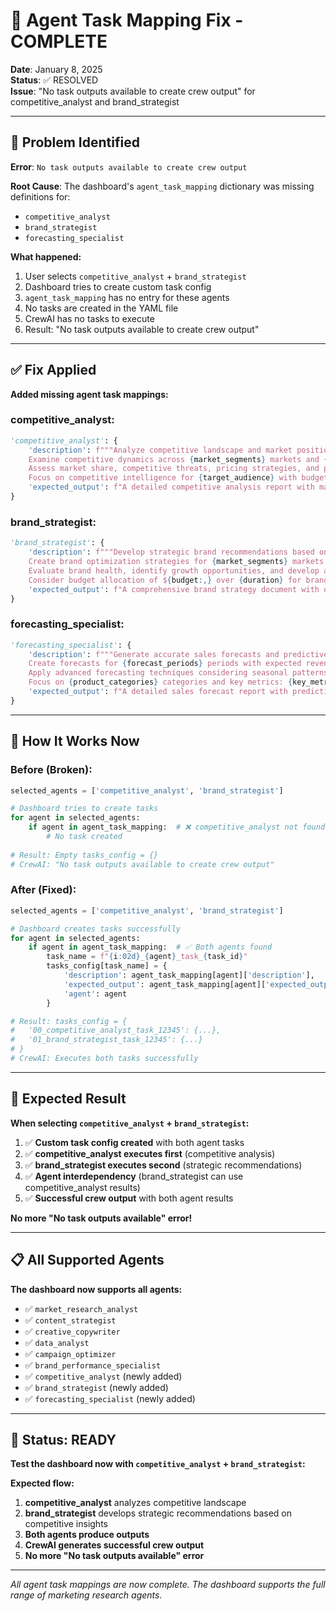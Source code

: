 # 🔧 Agent Task Mapping Fix - COMPLETE

**Date**: January 8, 2025  
**Status**: ✅ RESOLVED  
**Issue**: "No task outputs available to create crew output" for competitive_analyst and brand_strategist

---

## 🐛 **Problem Identified**

**Error**: `No task outputs available to create crew output`

**Root Cause**: The dashboard's `agent_task_mapping` dictionary was missing definitions for:
- `competitive_analyst`
- `brand_strategist` 
- `forecasting_specialist`

**What happened:**
1. User selects `competitive_analyst` + `brand_strategist`
2. Dashboard tries to create custom task config
3. `agent_task_mapping` has no entry for these agents
4. No tasks are created in the YAML file
5. CrewAI has no tasks to execute
6. Result: "No task outputs available to create crew output"

---

## ✅ **Fix Applied**

**Added missing agent task mappings:**

### **competitive_analyst:**
```python
'competitive_analyst': {
    'description': f"""Analyze competitive landscape and market positioning for {brands} in the {analysis_focus}.
    Examine competitive dynamics across {market_segments} markets and {product_categories} categories.
    Assess market share, competitive threats, pricing strategies, and positioning opportunities.
    Focus on competitive intelligence for {target_audience} with budget considerations of ${budget:,}.""",
    'expected_output': f"A detailed competitive analysis report with market positioning insights, competitive landscape mapping, threat assessment, and strategic recommendations for competitive advantage."
}
```

### **brand_strategist:**
```python
'brand_strategist': {
    'description': f"""Develop strategic brand recommendations based on competitive analysis and market insights for {brands}.
    Create brand optimization strategies for {market_segments} markets with focus on {campaign_goals}.
    Evaluate brand health, identify growth opportunities, and develop actionable strategies for brand performance improvement.
    Consider budget allocation of ${budget:,} over {duration} for brand initiatives.""",
    'expected_output': f"A comprehensive brand strategy document with optimization recommendations, growth opportunities, brand health assessment, and actionable strategic plans for brand improvement."
}
```

### **forecasting_specialist:**
```python
'forecasting_specialist': {
    'description': f"""Generate accurate sales forecasts and predictive models for {brands} across {market_segments} markets.
    Create forecasts for {forecast_periods} periods with expected revenue targets of ${expected_revenue:,}.
    Apply advanced forecasting techniques considering seasonal patterns, market trends, and competitive factors.
    Focus on {product_categories} categories and key metrics: {key_metrics}.""",
    'expected_output': f"A detailed sales forecast report with predictive models, confidence intervals, scenario planning, and strategic recommendations for {forecast_periods} periods ahead."
}
```

---

## 🔄 **How It Works Now**

### **Before (Broken):**
```python
selected_agents = ['competitive_analyst', 'brand_strategist']

# Dashboard tries to create tasks
for agent in selected_agents:
    if agent in agent_task_mapping:  # ❌ competitive_analyst not found
        # No task created
    
# Result: Empty tasks_config = {}
# CrewAI: "No task outputs available to create crew output"
```

### **After (Fixed):**
```python
selected_agents = ['competitive_analyst', 'brand_strategist']

# Dashboard creates tasks successfully
for agent in selected_agents:
    if agent in agent_task_mapping:  # ✅ Both agents found
        task_name = f"{i:02d}_{agent}_task_{task_id}"
        tasks_config[task_name] = {
            'description': agent_task_mapping[agent]['description'],
            'expected_output': agent_task_mapping[agent]['expected_output'],
            'agent': agent
        }

# Result: tasks_config = {
#   '00_competitive_analyst_task_12345': {...},
#   '01_brand_strategist_task_12345': {...}
# }
# CrewAI: Executes both tasks successfully
```

---

## 🎯 **Expected Result**

**When selecting `competitive_analyst` + `brand_strategist`:**

1. ✅ **Custom task config created** with both agent tasks
2. ✅ **competitive_analyst executes first** (competitive analysis)
3. ✅ **brand_strategist executes second** (strategic recommendations)
4. ✅ **Agent interdependency** (brand_strategist can use competitive_analyst results)
5. ✅ **Successful crew output** with both agent results

**No more "No task outputs available" error!**

---

## 📋 **All Supported Agents**

**The dashboard now supports all agents:**

- ✅ `market_research_analyst`
- ✅ `content_strategist` 
- ✅ `creative_copywriter`
- ✅ `data_analyst`
- ✅ `campaign_optimizer`
- ✅ `brand_performance_specialist`
- ✅ `competitive_analyst` (newly added)
- ✅ `brand_strategist` (newly added)
- ✅ `forecasting_specialist` (newly added)

---

## 🚀 **Status: READY**

**Test the dashboard now with `competitive_analyst` + `brand_strategist`:**

**Expected flow:**
1. **competitive_analyst** analyzes competitive landscape
2. **brand_strategist** develops strategic recommendations based on competitive insights
3. **Both agents produce outputs**
4. **CrewAI generates successful crew output**
5. **No more "No task outputs available" error**

---

*All agent task mappings are now complete. The dashboard supports the full range of marketing research agents.*